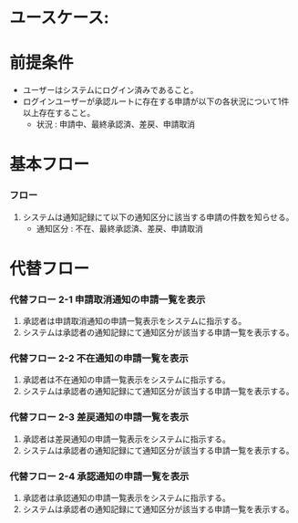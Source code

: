 # ユースケース: 

# 前提条件

- ユーザーはシステムにログイン済みであること。
- ログインユーザーが承認ルートに存在する申請が以下の各状況について1件以上存在すること。
    - 状況 : 申請中、最終承認済、差戻、申請取消

# 基本フロー

### フロー

1. システムは通知記録にて以下の通知区分に該当する申請の件数を知らせる。
    - 通知区分 : 不在、最終承認済、差戻、申請取消

# 代替フロー

### 代替フロー 2-1 申請取消通知の申請一覧を表示

1. 承認者は申請取消通知の申請一覧表示をシステムに指示する。
1. システムは承認者の通知記録にて通知区分が該当する申請一覧を表示する。

### 代替フロー 2-2 不在通知の申請一覧を表示

1. 承認者は不在通知の申請一覧表示をシステムに指示する。
1. システムは承認者の通知記録にて通知区分が該当する申請一覧を表示する。

### 代替フロー 2-3 差戻通知の申請一覧を表示

1. 承認者は差戻通知の申請一覧表示をシステムに指示する。
1. システムは承認者の通知記録にて通知区分が該当する申請一覧を表示する。

### 代替フロー 2-4 承認通知の申請一覧を表示

1. 承認者は承認通知の申請一覧表示をシステムに指示する。
1. システムは承認者の通知記録にて通知区分が該当する申請一覧を表示する。
